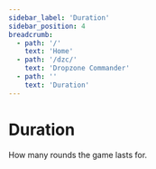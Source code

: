 ```yaml
---
sidebar_label: 'Duration'
sidebar_position: 4
breadcrumb:
  - path: '/'
    text: 'Home'
  - path: '/dzc/'
    text: 'Dropzone Commander'
  - path: ''
    text: 'Duration'
---
```


# Duration

How many rounds the game lasts for.
